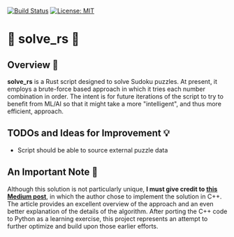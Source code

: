 [![Build Status](https://travis-ci.org/mshieldsdunn/solve_rs.svg?branch=master)](https://travis-ci.org/mshieldsdunn/solve_rs)
[![License: MIT](https://img.shields.io/badge/License-MIT-yellow.svg)](https://opensource.org/licenses/MIT)

# 🔢 solve_rs 🔭

## Overview 🔎

**solve_rs** is a Rust script designed to solve Sudoku puzzles. At present, it
employs a brute-force based approach in which it tries each number combination
in order. The intent is for future iterations of the script to try to benefit
from ML/AI so that it might take a more "intelligent", and thus more efficient,
approach.

## TODOs and Ideas for Improvement 💡

- Script should be able to source external puzzle data

## An Important Note 📌

Although this solution is not particularly unique, **I must give credit to
[this Medium post](https://medium.com/@george.seif94/solving-sudoku-using-a-simple-search-algorithm-3ac44857fee8)**, in which the
author chose to implement the solution in C++. The article provides an
excellent overview of the approach and an even better explanation of the
details of the algorithm. After porting the C++ code to Python as a learning
exercise, this project represents an attempt to further optimize and build upon
those earlier efforts.